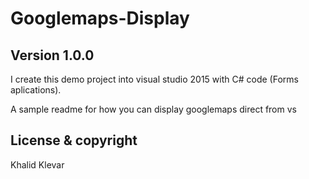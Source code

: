# Googlemaps-Display

## Version 1.0.0

I create this demo project into visual studio 2015 with C# code (Forms aplications).

A sample readme for how you can display googlemaps direct from vs

## License & copyright

Khalid Klevar






